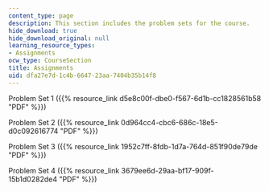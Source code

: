 ```yaml
---
content_type: page
description: This section includes the problem sets for the course.
hide_download: true
hide_download_original: null
learning_resource_types:
- Assignments
ocw_type: CourseSection
title: Assignments
uid: dfa27e7d-1c4b-6647-23aa-7404b35b14f8
---
```


Problem Set 1 ({{% resource_link d5e8c00f-dbe0-f567-6d1b-cc1828561b58 "PDF" %}})

Problem Set 2 ({{% resource_link 0d964cc4-cbc6-686c-18e5-d0c092616774 "PDF" %}})

Problem Set 3 ({{% resource_link 1952c7ff-8fdb-1d7a-764d-851f90de79de "PDF" %}})

Problem Set 4 ({{% resource_link 3679ee6d-29aa-bf17-909f-15b1d0282de4 "PDF" %}})